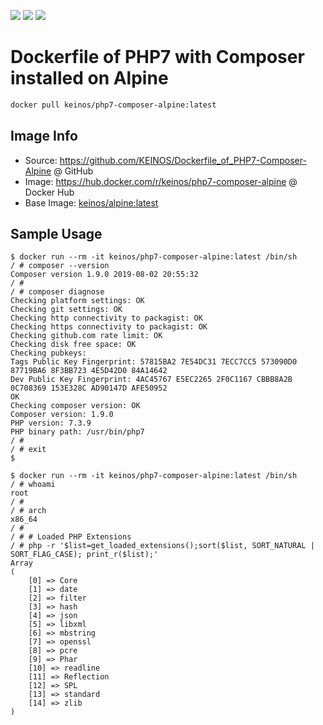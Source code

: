 [![](https://images.microbadger.com/badges/image/keinos/php7-composer-alpine.svg)](https://microbadger.com/images/keinos/php7-composer-alpine "View image info on microbadger.com")
[![](https://img.shields.io/docker/cloud/automated/keinos/php7-composer-alpine)](https://hub.docker.com/r/keinos/php7-composer-alpine "Docker Cloud Automated build")
[![](https://img.shields.io/docker/cloud/build/keinos/php7-composer-alpine)](https://hub.docker.com/r/keinos/php7-composer-alpine/builds "Docker Cloud Build Status")

# Dockerfile of PHP7 with Composer installed on Alpine

```bash
docker pull keinos/php7-composer-alpine:latest
```

## Image Info

- Source: https://github.com/KEINOS/Dockerfile_of_PHP7-Composer-Alpine @ GitHub
- Image: https://hub.docker.com/r/keinos/php7-composer-alpine @ Docker Hub
- Base Image: [keinos/alpine:latest](https://hub.docker.com/r/keinos/alpine)

## Sample Usage

```shellsession
$ docker run --rm -it keinos/php7-composer-alpine:latest /bin/sh
/ # composer --version
Composer version 1.9.0 2019-08-02 20:55:32
/ #
/ # composer diagnose
Checking platform settings: OK
Checking git settings: OK
Checking http connectivity to packagist: OK
Checking https connectivity to packagist: OK
Checking github.com rate limit: OK
Checking disk free space: OK
Checking pubkeys:
Tags Public Key Fingerprint: 57815BA2 7E54DC31 7ECC7CC5 573090D0  87719BA6 8F3BB723 4E5D42D0 84A14642
Dev Public Key Fingerprint: 4AC45767 E5EC2265 2F0C1167 CBBB8A2B  0C708369 153E328C AD90147D AFE50952
OK
Checking composer version: OK
Composer version: 1.9.0
PHP version: 7.3.9
PHP binary path: /usr/bin/php7
/ #
/ # exit
$
```

```shellsession
$ docker run --rm -it keinos/php7-composer-alpine:latest /bin/sh
/ # whoami
root
/ #
/ # arch
x86_64
/ #
/ # # Loaded PHP Extensions
/ # php -r '$list=get_loaded_extensions();sort($list, SORT_NATURAL | SORT_FLAG_CASE); print_r($list);'
Array
(
    [0] => Core
    [1] => date
    [2] => filter
    [3] => hash
    [4] => json
    [5] => libxml
    [6] => mbstring
    [7] => openssl
    [8] => pcre
    [9] => Phar
    [10] => readline
    [11] => Reflection
    [12] => SPL
    [13] => standard
    [14] => zlib
)
```
